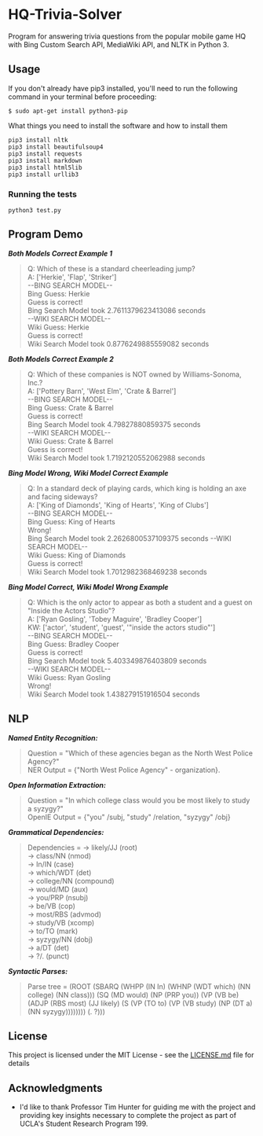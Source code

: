 # HQ-Trivia-Solver

Program for answering trivia questions from the popular mobile game HQ with Bing Custom Search API, MediaWiki API, and NLTK in Python 3.

## Usage

If you don't already have pip3 installed, you'll need to run the following command in your terminal before proceeding:
```
$ sudo apt-get install python3-pip
```

What things you need to install the software and how to install them

```
pip3 install nltk
pip3 install beautifulsoup4
pip3 install requests
pip3 install markdown
pip3 install html5lib
pip3 install urllib3
```

### Running the tests

```
python3 test.py
```

## Program Demo
***Both Models Correct Example 1***  
>Q: Which of these is a standard cheerleading jump?  
>A: ['Herkie', 'Flap', 'Striker']  
>--BING SEARCH MODEL--  
>Bing Guess: Herkie  
>Guess is correct!  
>Bing Search Model took 2.7611379623413086 seconds  
>--WIKI SEARCH MODEL--  
>Wiki Guess: Herkie  
>Guess is correct!  
>Wiki Search Model took 0.8776249885559082 seconds  

***Both Models Correct Example 2***  
>Q: Which of these companies is NOT owned by Williams-Sonoma, Inc.?  
>A: ['Pottery Barn', 'West Elm', 'Crate & Barrel']  
>--BING SEARCH MODEL--  
>Bing Guess: Crate & Barrel  
>Guess is correct!  
>Bing Search Model took 4.79827880859375 seconds  
>--WIKI SEARCH MODEL--  
>Wiki Guess: Crate & Barrel  
>Guess is correct!  
>Wiki Search Model took 1.7192120552062988 seconds  

***Bing Model Wrong, Wiki Model Correct Example***  
>Q: In a standard deck of playing cards, which king is holding an axe and facing sideways?  
>A: ['King of Diamonds', 'King of Hearts', 'King of Clubs']  
>--BING SEARCH MODEL--  
>Bing Guess: King of Hearts  
>Wrong!  
>Bing Search Model took 2.2626800537109375 seconds
>--WIKI SEARCH MODEL--  
>Wiki Guess: King of Diamonds  
>Guess is correct!  
>Wiki Search Model took 1.7012982368469238 seconds  

***Bing Model Correct, Wiki Model Wrong Example***  
>Q: Which is the only actor to appear as both a student and a guest on "Inside the Actors Studio"?  
>A: ['Ryan Gosling', 'Tobey Maguire', 'Bradley Cooper']  
>KW: ['actor', 'student', 'guest', '"inside the actors studio"']  
>--BING SEARCH MODEL--  
>Bing Guess: Bradley Cooper  
>Guess is correct!  
>Bing Search Model took 5.403349876403809 seconds  
>--WIKI SEARCH MODEL--  
>Wiki Guess: Ryan Gosling  
>Wrong!  
>Wiki Search Model took 1.438279151916504 seconds  


## NLP
***Named Entity Recognition:***  
>Question = "Which of these agencies began as the North West Police Agency?"  
>NER Output = {"North West Police Agency" - organization}.  

***Open Information Extraction:***   
>Question = "In which college class would you be most likely to study a syzygy?"  
>OpenIE Output = {"you" /subj, "study" /relation, "syzygy" /obj}  

***Grammatical Dependencies:***  
>Dependencies = -> likely/JJ (root)  
>  -> class/NN (nmod)  
>    -> In/IN (case)  
>    -> which/WDT (det)  
>    -> college/NN (compound)  
>  -> would/MD (aux)  
>  -> you/PRP (nsubj)  
>  -> be/VB (cop)  
>  -> most/RBS (advmod)  
>  -> study/VB (xcomp)  
>    -> to/TO (mark)  
>    -> syzygy/NN (dobj)  
>      -> a/DT (det)  
>  -> ?/. (punct)  

***Syntactic Parses:***  
>Parse tree = (ROOT (SBARQ (WHPP (IN In) (WHNP (WDT which) (NN college) (NN class))) (SQ (MD would) (NP (PRP you)) (VP (VB be) (ADJP (RBS most) (JJ likely) (S (VP (TO to) (VP (VB study) (NP (DT a) (NN syzygy)))))))) (. ?)))

## License

This project is licensed under the MIT License - see the [LICENSE.md](LICENSE.md) file for details

## Acknowledgments

* I'd like to thank Professor Tim Hunter for guiding me with the project and providing key insights necessary to complete the project as part of UCLA's Student Research Program 199.
